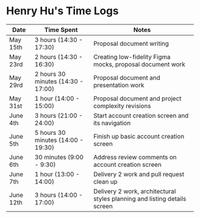 # Henry Hu's Time Logs

| Date      | Time Spent                         | Notes                                                                     |
|-----------|------------------------------------|---------------------------------------------------------------------------|
| May 15th  | 3 hours (14:30 - 17:30)            | Proposal document writing                                                 |
| May 23rd  | 2 hours (14:30 - 16:30)            | Creating low-fidelity Figma mocks, proposal document work                 |
| May 29rd  | 2 hours 30 minutes (14:30 - 17:00) | Proposal document and presentation work                                   |
| May 31st  | 1 hour (14:00 - 15:00)             | Proposal document and project complexity revisions                        |
| June 4th  | 3 hours (21:00 - 24:00)            | Start account creation screen and its navigation                          |
| June 5th  | 5 hours 30 minutes (14:00 - 19:30) | Finish up basic account creation screen                                   |
| June 6th  | 30 minutes (9:00 - 9:30)           | Address review comments on account creation screen                        |
| June 7th  | 1 hour (13:00 - 14:00)             | Delivery 2 work and pull request clean up                                 |
| June 12th | 3 hours (14:00 - 17:00)            | Delivery 2 work, architectural styles planning and listing details screen |
